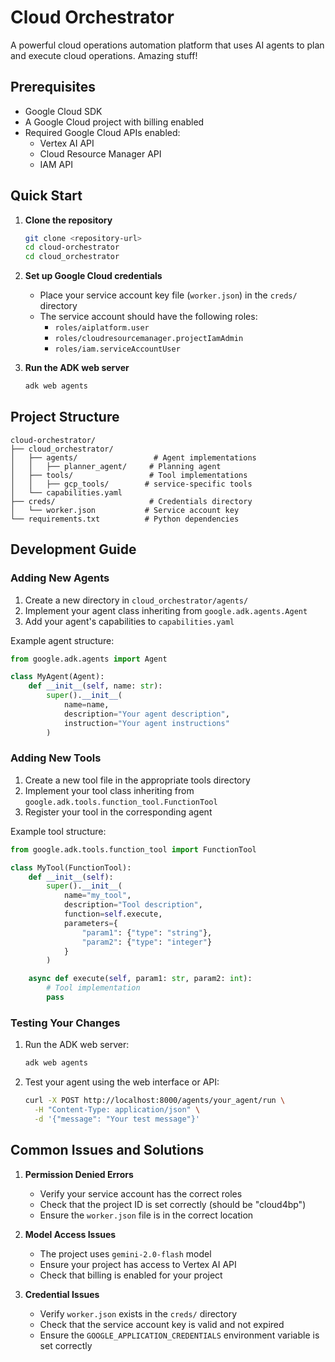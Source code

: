 # Cloud Orchestrator

A powerful cloud operations automation platform that uses AI agents to plan and execute cloud operations. Amazing stuff!

## Prerequisites

- Google Cloud SDK
- A Google Cloud project with billing enabled
- Required Google Cloud APIs enabled:
  - Vertex AI API
  - Cloud Resource Manager API
  - IAM API

## Quick Start

1. **Clone the repository**
   ```bash
   git clone <repository-url>
   cd cloud-orchestrator
   cd cloud_orchestrator
   ```

2. **Set up Google Cloud credentials**
   - Place your service account key file (`worker.json`) in the `creds/` directory
   - The service account should have the following roles:
     - `roles/aiplatform.user`
     - `roles/cloudresourcemanager.projectIamAdmin`
     - `roles/iam.serviceAccountUser`



3. **Run the ADK web server**
   ```bash
   adk web agents
   ```

## Project Structure

```
cloud-orchestrator/
├── cloud_orchestrator/
│   ├── agents/                 # Agent implementations
│   │   ├── planner_agent/     # Planning agent
│   ├── tools/                 # Tool implementations
│   │   ├── gcp_tools/        # service-specific tools
│   └── capabilities.yaml      
├── creds/                     # Credentials directory
│   └── worker.json           # Service account key
└── requirements.txt          # Python dependencies
```

## Development Guide

### Adding New Agents

1. Create a new directory in `cloud_orchestrator/agents/`
2. Implement your agent class inheriting from `google.adk.agents.Agent`
3. Add your agent's capabilities to `capabilities.yaml`

Example agent structure:
```python
from google.adk.agents import Agent

class MyAgent(Agent):
    def __init__(self, name: str):
        super().__init__(
            name=name,
            description="Your agent description",
            instruction="Your agent instructions"
        )
```

### Adding New Tools

1. Create a new tool file in the appropriate tools directory
2. Implement your tool class inheriting from `google.adk.tools.function_tool.FunctionTool`
3. Register your tool in the corresponding agent

Example tool structure:
```python
from google.adk.tools.function_tool import FunctionTool

class MyTool(FunctionTool):
    def __init__(self):
        super().__init__(
            name="my_tool",
            description="Tool description",
            function=self.execute,
            parameters={
                "param1": {"type": "string"},
                "param2": {"type": "integer"}
            }
        )

    async def execute(self, param1: str, param2: int):
        # Tool implementation
        pass
```

### Testing Your Changes

1. Run the ADK web server:
   ```bash
   adk web agents
   ```

2. Test your agent using the web interface or API:
   ```bash
   curl -X POST http://localhost:8000/agents/your_agent/run \
     -H "Content-Type: application/json" \
     -d '{"message": "Your test message"}'
   ```

## Common Issues and Solutions

1. **Permission Denied Errors**
   - Verify your service account has the correct roles
   - Check that the project ID is set correctly (should be "cloud4bp")
   - Ensure the `worker.json` file is in the correct location

2. **Model Access Issues**
   - The project uses `gemini-2.0-flash` model
   - Ensure your project has access to Vertex AI API
   - Check that billing is enabled for your project

3. **Credential Issues**
   - Verify `worker.json` exists in the `creds/` directory
   - Check that the service account key is valid and not expired
   - Ensure the `GOOGLE_APPLICATION_CREDENTIALS` environment variable is set correctly


